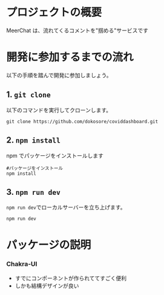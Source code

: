# プロジェクトの概要

MeerChat は、流れてくるコメントを"掴める"サービスです

# 開発に参加するまでの流れ

以下の手順を踏んで開発に参加しましょう。

## 1. `git clone`

以下のコマンドを実行してクローンします。

```shell
git clone https://github.com/dokosore/coviddashboard.git
```

## 2. `npm install`

npm でパッケージをインストールします

```shell
#パッケージをインストール
npm install
```

## 3. `npm run dev`

`npm run dev`でローカルサーバーを立ち上げます。

```shell
npm run dev
```

# パッケージの説明

### Chakra-UI

- すでにコンポーネントが作られててすごく便利
- しかも結構デザインが良い
